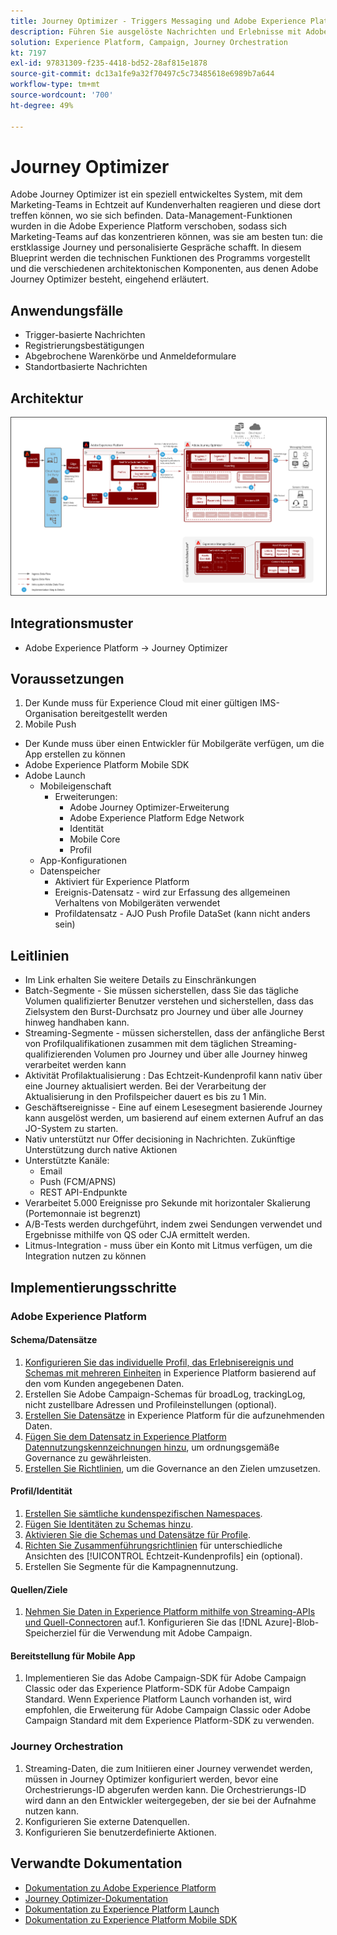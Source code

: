 ```yaml
---
title: Journey Optimizer - Triggers Messaging und Adobe Experience Platform-Blueprint
description: Führen Sie ausgelöste Nachrichten und Erlebnisse mit Adobe Experience Platform als Zentrale für gestreamte Daten, Kundenprofile und Segmentierung aus.
solution: Experience Platform, Campaign, Journey Orchestration
kt: 7197
exl-id: 97831309-f235-4418-bd52-28af815e1878
source-git-commit: dc13a1fe9a32f70497c5c73485618e6989b7a644
workflow-type: tm+mt
source-wordcount: '700'
ht-degree: 49%

---
```


# Journey Optimizer

Adobe Journey Optimizer ist ein speziell entwickeltes System, mit dem Marketing-Teams in Echtzeit auf Kundenverhalten reagieren und diese dort treffen können, wo sie sich befinden. Data-Management-Funktionen wurden in die Adobe Experience Platform verschoben, sodass sich Marketing-Teams auf das konzentrieren können, was sie am besten tun: die erstklassige Journey und personalisierte Gespräche schafft.  In diesem Blueprint werden die technischen Funktionen des Programms vorgestellt und die verschiedenen architektonischen Komponenten, aus denen Adobe Journey Optimizer besteht, eingehend erläutert.

## Anwendungsfälle

* Trigger-basierte Nachrichten
* Registrierungsbestätigungen
* Abgebrochene Warenkörbe und Anmeldeformulare
* Standortbasierte Nachrichten

## Architektur

<img src="assets/journey-optimizer.png" alt="Referenzarchitektur für Blueprint „Trigger-basiertes Messaging und Adobe Experience Platform“" style="border:1px solid #4a4a4a" />

## Integrationsmuster

* Adobe Experience Platform -> Journey Optimizer

## Voraussetzungen

1. Der Kunde muss für Experience Cloud mit einer gültigen IMS-Organisation bereitgestellt werden
1. Mobile Push

* Der Kunde muss über einen Entwickler für Mobilgeräte verfügen, um die App erstellen zu können
* Adobe Experience Platform Mobile SDK
* Adobe Launch
   * Mobileigenschaft
      * Erweiterungen:
         * Adobe Journey Optimizer-Erweiterung
         * Adobe Experience Platform Edge Network
         * Identität
         * Mobile Core
         * Profil
   * App-Konfigurationen
   * Datenspeicher
      * Aktiviert für Experience Platform
      * Ereignis-Datensatz - wird zur Erfassung des allgemeinen Verhaltens von Mobilgeräten verwendet
      * Profildatensatz - AJO Push Profile DataSet (kann nicht anders sein)

## Leitlinien

* Im Link erhalten Sie weitere Details zu Einschränkungen
* Batch-Segmente - Sie müssen sicherstellen, dass Sie das tägliche Volumen qualifizierter Benutzer verstehen und sicherstellen, dass das Zielsystem den Burst-Durchsatz pro Journey und über alle Journey hinweg handhaben kann.
* Streaming-Segmente - müssen sicherstellen, dass der anfängliche Berst von Profilqualifikationen zusammen mit dem täglichen Streaming-qualifizierenden Volumen pro Journey und über alle Journey hinweg verarbeitet werden kann
* Aktivität Profilaktualisierung : Das Echtzeit-Kundenprofil kann nativ über eine Journey aktualisiert werden.  Bei der Verarbeitung der Aktualisierung in den Profilspeicher dauert es bis zu 1 Min.
* Geschäftsereignisse - Eine auf einem Lesesegment basierende Journey kann ausgelöst werden, um basierend auf einem externen Aufruf an das JO-System zu starten.
* Nativ unterstützt nur Offer decisioning in Nachrichten. Zukünftige Unterstützung durch native Aktionen
* Unterstützte Kanäle:
   * Email
   * Push (FCM/APNS)
   * REST API-Endpunkte
* Verarbeitet 5.000 Ereignisse pro Sekunde mit horizontaler Skalierung (Portemonnaie ist begrenzt)
* A/B-Tests werden durchgeführt, indem zwei Sendungen verwendet und Ergebnisse mithilfe von QS oder CJA ermittelt werden.
* Litmus-Integration - muss über ein Konto mit Litmus verfügen, um die Integration nutzen zu können

## Implementierungsschritte

### Adobe Experience Platform

#### Schema/Datensätze

1. [Konfigurieren Sie das individuelle Profil, das Erlebnisereignis und Schemas mit mehreren Einheiten](https://experienceleague.adobe.com/docs/platform-learn/tutorials/schemas/create-a-schema.html?lang=de) in Experience Platform basierend auf den vom Kunden angegebenen Daten.
1. Erstellen Sie Adobe Campaign-Schemas für broadLog, trackingLog, nicht zustellbare Adressen und Profileinstellungen (optional).
1. [Erstellen Sie Datensätze](https://experienceleague.adobe.com/docs/platform-learn/tutorials/data-ingestion/create-datasets-and-ingest-data.html?lang=de) in Experience Platform für die aufzunehmenden Daten.
1. [Fügen Sie dem Datensatz in Experience Platform Datennutzungskennzeichnungen hinzu](https://experienceleague.adobe.com/docs/platform-learn/tutorials/data-governance/classify-data-using-governance-labels.html?lang=de), um ordnungsgemäße Governance zu gewährleisten.
1. [Erstellen Sie Richtlinien](https://experienceleague.adobe.com/docs/platform-learn/tutorials/data-governance/create-data-usage-policies.html?lang=de), um die Governance an den Zielen umzusetzen.

#### Profil/Identität

1. [Erstellen Sie sämtliche kundenspezifischen Namespaces](https://experienceleague.adobe.com/docs/platform-learn/tutorials/identities/label-ingest-and-verify-identity-data.html?lang=de).
1. [Fügen Sie Identitäten zu Schemas hinzu](https://experienceleague.adobe.com/docs/platform-learn/tutorials/identities/label-ingest-and-verify-identity-data.html).
1. [Aktivieren Sie die Schemas und Datensätze für Profile](https://experienceleague.adobe.com/docs/platform-learn/tutorials/profiles/bring-data-into-the-real-time-customer-profile.html?lang=de).
1. [Richten Sie Zusammenführungsrichtlinien](https://experienceleague.adobe.com/docs/platform-learn/tutorials/profiles/create-merge-policies.html?lang=de) für unterschiedliche Ansichten des [!UICONTROL Echtzeit-Kundenprofils] ein (optional).
1. Erstellen Sie Segmente für die Kampagnennutzung.

#### Quellen/Ziele

1. [Nehmen Sie Daten in Experience Platform mithilfe von Streaming-APIs und Quell-Connectoren](https://experienceleague.adobe.com/?recommended=ExperiencePlatform-D-1-2020.1.dataingestion&amp;lang=de) auf.1. Konfigurieren Sie das [!DNL Azure]-Blob-Speicherziel für die Verwendung mit Adobe Campaign.

#### Bereitstellung für Mobile App

1. Implementieren Sie das Adobe Campaign-SDK für Adobe Campaign Classic oder das Experience Platform-SDK für Adobe Campaign Standard. Wenn Experience Platform Launch vorhanden ist, wird empfohlen, die Erweiterung für Adobe Campaign Classic oder Adobe Campaign Standard mit dem Experience Platform-SDK zu verwenden.


### Journey Orchestration

1. Streaming-Daten, die zum Initiieren einer Journey verwendet werden, müssen in Journey Optimizer konfiguriert werden, bevor eine Orchestrierungs-ID abgerufen werden kann. Die Orchestrierungs-ID wird dann an den Entwickler weitergegeben, der sie bei der Aufnahme nutzen kann.
1. Konfigurieren Sie externe Datenquellen.
1. Konfigurieren Sie benutzerdefinierte Aktionen.

## Verwandte Dokumentation

* [Dokumentation zu Adobe Experience Platform](https://experienceleague.adobe.com/docs/experience-platform.html?lang=de)
* [Journey Optimizer-Dokumentation](https://experienceleague.adobe.com/docs/journey-orchestration.html?lang=de)
* [Dokumentation zu Experience Platform Launch](https://experienceleague.adobe.com/docs/launch.html?lang=de)
* [Dokumentation zu Experience Platform Mobile SDK](https://experienceleague.adobe.com/docs/mobile.html?lang=de)
